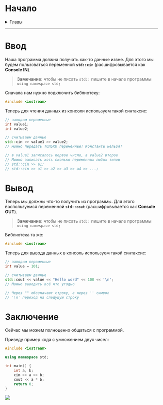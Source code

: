 # Начало

<details>
<summary> Главы </summary>

- [Начало](#начало)
- [Ввод](#ввод)
- [Вывод](#вывод)
- [Заключение](#заключение)

</details>

___

# Ввод
Наша программа должна получать как-то данные извне. Для этого мы будем пользоваться переменной **`std::cin`** (расшифровывается как **Console IN**).

> **Замечание:** чтобы не писать `std::` пишите в начале программы `using namespace std;`

Сначала нам нужно подключить библиотеку:

```c++
#include <iostream>
```

Теперь для чтения данных из консоли используем такой синтаксис:

```c++
// заводим переменные
int value1;
int value2;

// считываем данные
std::cin >> value1 >> value2;
// можно передать ТОЛЬКО переменные! Константы нельзя!

// в value1 записалось первое число, в value2 второе
// Можно записать хоть сколько переменных любых типов
// std::cin >> a1;
// std::cin >> a1 >> a2 >> a3 >> a4 >> ...;
```
# Вывод
Теперь мы должны что-то получить из программы. Для этого воспользуемся переменной **`std::cout`** (расшифровывается как **Console OUT**).

> **Замечание:** чтобы не писать `std::` пишите в начале программы `using namespace std;`

Библиотека та же:
```c++
#include <iostream>
```
Теперь для вывода данных в консоль используем такой синтаксис:

```c++
// заводим переменные
int value = 101;

// считываем данные
std::cout << value << "Hello word" << 100 << '\n';
// Можно выводить всё что угодно

// Через "" обозначают строку, а через '' символ
// '\n' переход на следущую строку
```
# Заключение
Сейчас мы можем полноценно общаться с программой.

Приведу пример кода с умножением двух чисел:
```c++
#include <iostream>

using namespace std;

int main() {
    int a, b;
    cin >> a >> b;
    cout << a * b;
    return 0;
}
```

![](https://i.imgur.com/Zs4z3p5.png)
